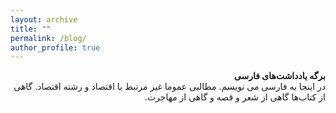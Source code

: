 ```yaml
---
layout: archive
title: ""
permalink: /blog/
author_profile: true
---
```

 <div dir="rtl" lang="fa"> <b> برگه یادداشت‌های فارسی </b> </div>
  
 <div dir="rtl" lang="fa">در اینجا به فارسی می نویسم. مطالبی عموما غیر مرتبط با اقتصاد و رشته اقتصاد. گاهی از کتاب‌ها گاهی از شعر و قصه و گاهی از مهاجرت. 
</div>
